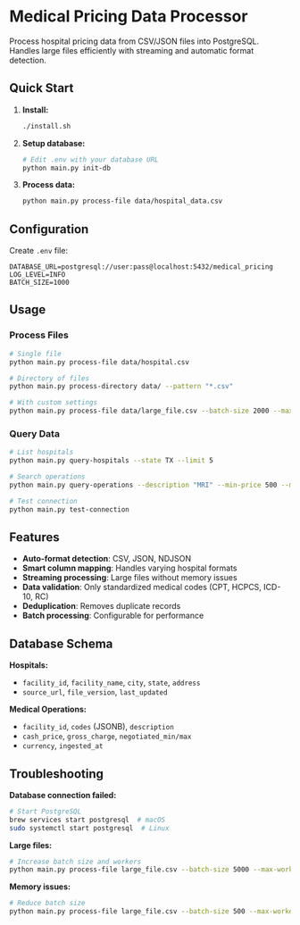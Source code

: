 # Medical Pricing Data Processor

Process hospital pricing data from CSV/JSON files into PostgreSQL. Handles large files efficiently with streaming and automatic format detection.

## Quick Start

1. **Install:**
   ```bash
   ./install.sh
   ```

2. **Setup database:**
   ```bash
   # Edit .env with your database URL
   python main.py init-db
   ```

3. **Process data:**
   ```bash
   python main.py process-file data/hospital_data.csv
   ```

## Configuration

Create `.env` file:
```env
DATABASE_URL=postgresql://user:pass@localhost:5432/medical_pricing
LOG_LEVEL=INFO
BATCH_SIZE=1000
```

## Usage

### Process Files
```bash
# Single file
python main.py process-file data/hospital.csv

# Directory of files
python main.py process-directory data/ --pattern "*.csv"

# With custom settings
python main.py process-file data/large_file.csv --batch-size 2000 --max-workers 8
```

### Query Data
```bash
# List hospitals
python main.py query-hospitals --state TX --limit 5

# Search operations
python main.py query-operations --description "MRI" --min-price 500 --max-price 2000

# Test connection
python main.py test-connection
```

## Features

- **Auto-format detection**: CSV, JSON, NDJSON
- **Smart column mapping**: Handles varying hospital formats
- **Streaming processing**: Large files without memory issues
- **Data validation**: Only standardized medical codes (CPT, HCPCS, ICD-10, RC)
- **Deduplication**: Removes duplicate records
- **Batch processing**: Configurable for performance

## Database Schema

**Hospitals:**
- `facility_id`, `facility_name`, `city`, `state`, `address`
- `source_url`, `file_version`, `last_updated`

**Medical Operations:**
- `facility_id`, `codes` (JSONB), `description`
- `cash_price`, `gross_charge`, `negotiated_min/max`
- `currency`, `ingested_at`

## Troubleshooting

**Database connection failed:**
```bash
# Start PostgreSQL
brew services start postgresql  # macOS
sudo systemctl start postgresql  # Linux
```

**Large files:**
```bash
# Increase batch size and workers
python main.py process-file large_file.csv --batch-size 5000 --max-workers 12
```

**Memory issues:**
```bash
# Reduce batch size
python main.py process-file large_file.csv --batch-size 500 --max-workers 2
```